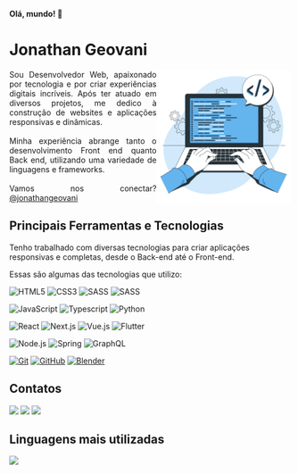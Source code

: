 **Olá, mundo! 👋**
# Jonathan Geovani
<img src="./images/coding.svg" width="240" align="right">

<p align="justify">
Sou Desenvolvedor Web, apaixonado por tecnologia e por criar experiências digitais incríveis. Após ter atuado em diversos projetos, me dedico à construção de websites e aplicações responsivas e dinâmicas.
<br /><br />
Minha experiência abrange tanto o desenvolvimento Front end quanto Back end, utilizando uma variedade de linguagens e frameworks.
<br /> <br />
Vamos nos conectar? <a href="https://linkedin.com/in/jonathan-geovani">@jonathangeovani</a>
</p>

## Principais Ferramentas e Tecnologias

Tenho trabalhado com diversas tecnologias para criar aplicações responsivas e completas, desde o Back-end até o Front-end.

Essas são algumas das tecnologias que utilizo:

![HTML5](https://img.shields.io/badge/HTML-000?style=for-the-badge&logo=html5&logoColor=E34F26)
![CSS3](https://img.shields.io/badge/CSS3-000?style=for-the-badge&logo=css3&logoColor=1572B6)
![SASS](https://img.shields.io/badge/SASS-000?style=for-the-badge&logo=sass&logoColor=CC6699)
![SASS](https://img.shields.io/badge/Tailwind%20CSS-000?style=for-the-badge&logo=tailwindcss&logoColor=06B6D4)

![JavaScript](https://img.shields.io/badge/JavaScript-000?style=for-the-badge&logo=javascript&logoColor=F7DF1E)
![Typescript](https://img.shields.io/badge/Typescript-000?style=for-the-badge&logo=typescript&logoColor=3178C6)
![Python](https://img.shields.io/badge/Python-000?style=for-the-badge&logo=python&logoColor=3776AB)

![React](https://img.shields.io/badge/React-000?style=for-the-badge&logo=react&logoColor=61DAFB)
![Next.js](https://img.shields.io/badge/Next.js-000?style=for-the-badge&logo=next.js&logoColor=FFFFFF)
![Vue.js](https://img.shields.io/badge/Vue.js-000?style=for-the-badge&logo=vue.js&logoColor=4FC08D)
![Flutter](https://img.shields.io/badge/Flutter-000?style=for-the-badge&logo=flutter&logoColor=02569B)

![Node.js](https://img.shields.io/badge/Node.js-000?style=for-the-badge&logo=node.js&logoColor=339933)
![Spring](https://img.shields.io/badge/Spring-000?style=for-the-badge&logo=spring&logoColor=6DB33F)
![GraphQL](https://img.shields.io/badge/GraphQL-000?style=for-the-badge&logo=graphql&logoColor=E10098)

[![Git](https://img.shields.io/badge/Git-000?style=for-the-badge&logo=git&logoColor=F05032)](https://git-scm.com/doc)
[![GitHub](https://img.shields.io/badge/GitHub-000?style=for-the-badge&logo=github&logoColor=FFFFFF)](https://docs.github.com/)
[![Blender](https://img.shields.io/badge/Blender-000?style=for-the-badge&logo=blender&logoColor=E87D0D)](https://blender.org/)


## Contatos
<div>
  <a href = "mailto:dongeovanimenor@gmail.com"><img loading="lazy" src="https://img.shields.io/badge/Gmail-D14836?style=for-the-badge&logo=gmail&logoColor=white" target="_blank"></a>
  <a href="https://www.linkedin.com/in/jonathan-geovani" target="_blank"><img loading="lazy" src="https://img.shields.io/badge/-LinkedIn-%230077B5?style=for-the-badge&logo=linkedin&logoColor=white" target="_blank"></a>   
  <a href="https://jonathangeovani.vercel.app" target="_blank"><img loading="lazy" src="https://img.shields.io/badge/-Portfolio-000000?style=for-the-badge&logo=vercel&logoColor=white" target="_blank"></a> 
</div>

## Linguagens mais utilizadas
<a href="https://github.com/jonathangeovani">
  <img loading="lazy" height="180em" src="https://github-readme-stats.vercel.app/api/top-langs/?username=jonathangeovani&layout=compact&langs_count=7&theme=dracula"/>
</a>

